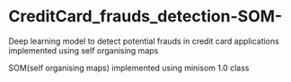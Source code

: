 # CreditCard_frauds_detection-SOM-
Deep learning model to detect potential frauds in credit card applications implemented using self organising maps

SOM(self organising maps) implemented using minisom 1.0 class
